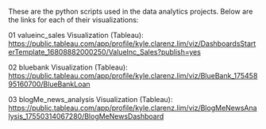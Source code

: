 These are the python scripts used in the data analytics projects. Below are the links for each of their visualizations:

01 valueinc_sales Visualization (Tableau):
https://public.tableau.com/app/profile/kyle.clarenz.lim/viz/DashboardsStarterTemplate_16808882000250/ValueInc_Sales?publish=yes

02 bluebank Visualization (Tableau):
https://public.tableau.com/app/profile/kyle.clarenz.lim/viz/BlueBank_17545895160700/BlueBankLoan

03 blogMe_news_analysis Visualization (Tableau):
https://public.tableau.com/app/profile/kyle.clarenz.lim/viz/BlogMeNewsAnalysis_17550314067280/BlogMeNewsDashboard
